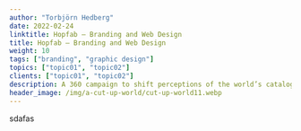 ```yaml
---
author: "Torbjörn Hedberg"
date: 2022-02-24
linktitle: Hopfab — Branding and Web Design
title: Hopfab — Branding and Web Design
weight: 10
tags: ["branding", "graphic design"]
topics: ["topic01", "topic02"]
clients: ["topic01", "topic02"]
description: A 360 campaign to shift perceptions of the world’s catalogue of ideas.
header_image: /img/a-cut-up-world/cut-up-world11.webp
---
```



sdafas